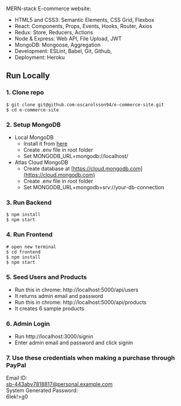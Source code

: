 MERN-stack E-commerce website:

- HTML5 and CSS3: Semantic Elements, CSS Grid, Flexbox
- React: Components, Props, Events, Hooks, Router, Axios
- Redux: Store, Reducers, Actions
- Node & Express: Web API, File Upload, JWT
- MongoDB: Mongoose, Aggregation
- Development: ESLint, Babel, Git, Github,
- Deployment: Heroku

## Run Locally

### 1. Clone repo

```
$ git clone git@github.com:oscarolsson94/e-commerce-site.git
$ cd e-commerce-site
```

### 2. Setup MongoDB

- Local MongoDB
  - Install it from [here](https://www.mongodb.com/try/download/community)
  - Create .env file in root folder
  - Set MONGODB_URL=mongodb://localhost/
- Atlas Cloud MongoDB
  - Create database at [https://cloud.mongodb.com](https://cloud.mongodb.com)
  - Create .env file in root folder
  - Set MONGODB_URL=mongodb+srv://your-db-connection

### 3. Run Backend

```
$ npm install
$ npm start
```

### 4. Run Frontend

```
# open new terminal
$ cd frontend
$ npm install
$ npm start
```

### 5. Seed Users and Products

- Run this in chrome: http://localhost:5000/api/users
- It returns admin email and password
- Run this in chrome: http://localhost:5000/api/products
- It creates 6 sample products

### 6. Admin Login

- Run http://localhost:3000/signin
- Enter admin email and password and click signin


### 7. Use these credentials when making a purchase through PayPal

Email ID:  
sb-443abv7818817@personal.example.com  
System Generated Password:  
6Iek!>g0  
